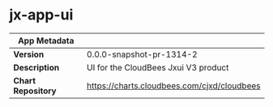 # jx-app-ui

|App Metadata||
|---|---|
| **Version** | 0.0.0-snapshot-pr-1314-2 |
| **Description** | UI for the CloudBees Jxui V3 product |
| **Chart Repository** | https://charts.cloudbees.com/cjxd/cloudbees |
